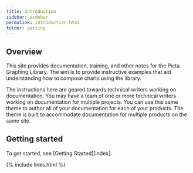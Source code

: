 ```yaml
---
title: Introduction
sidebar: sidebar
permalink: introduction.html
folder: getting
---
```


## Overview

This site provides documentation, training, and other notes for the Picta Graphing Library. The aim is to provide instructive examples that aid understanding how to compose charts using the library.

The instructions here are geared towards technical writers working on documentation. You may have a team of one or more technical writers working on documentation for multiple projects. You can use this same theme to author all of your documentation for each of your products. The theme is built to accommodate documentation for multiple products on the same site.

## Getting started

To get started, see [Getting Started][index].

{% include links.html %}

